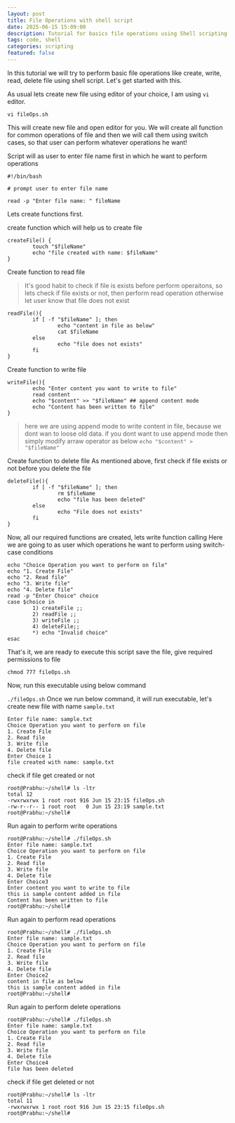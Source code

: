 ```yaml
---
layout: post
title: File Operations with shell script
date: 2025-06-15 15:09:00
description: Tutorial for basics file operations using Shell scripting
tags: code, shell
categories: scripting
featured: false
---
```


In this tutorial we will try to perform basic file operations like create, write, read, delete file using shell script.
Let's get started with this. 

As usual lets create new file using editor of your choice, I am using `vi` editor.

`vi fileOps.sh`

This will create new file and open editor for you.
We will create all function for common operations of file and then we will call them using switch cases, so that user can perform whatever operations he want!

Script will as user to enter file name first in which he want to perform operations 

```
#!/bin/bash

# prompt user to enter file name

read -p "Enter file name: " fileName
```

Lets create functions first. 

create function which will help us to create file

```
createFile() {
        touch "$fileName"
        echo "file created with name: $fileName"
}
```

Create function to read file
> It's good habit to check if file is exists before perform operaitons, so lets check if file exists or not, then perform read operation
> otherwise let user know that file does not exist
```
readFile(){
        if [ -f "$fileName" ]; then
                echo "content in file as below"
                cat $fileName
        else
                echo "file does not exists"
        fi
}
```
Create function to write file
```
writeFile(){
        echo "Enter content you want to write to file"
        read content
        echo "$content" >> "$fileName" ## append content mode
        echo "Content has been written to file"
}
```
> here we are using append mode to write content in file, because we dont wan to loose old data.
> if you dont want to use append mode then simply modify arraw operator as below
>  `echo "$content" > "$fileName"`

Create function to delete file
As mentioned above, first check if file exists or not before you delete the file
```
deleteFile(){
        if [ -f "$fileName" ]; then
                rm $fileName
                echo "file has been deleted"
        else
                echo "File does not exists"
        fi
}
```

Now, all our required functions are created, lets write function calling
Here we are going to as user which operations he want to perform using switch-case conditions
```
echo "Choice Operation you want to perform on file"
echo "1. Create File"
echo "2. Read file"
echo "3. Write file"
echo "4. Delete file"
read -p "Enter Choice" choice
case $choice in
        1) createFile ;;
        2) readFile ;;
        3) writeFile ;;
        4) deleteFile;;
        *) echo "Invalid choice"
esac
```

That's it, we are ready to execute this script
save the file, give required permissions to file

`chmod 777 fileOps.sh`

Now, run this executable using below command

`./fileOps.sh`
Once we run below command, it will run executable, let's create new file with name `sample.txt`

```
Enter file name: sample.txt
Choice Operation you want to perform on file
1. Create File
2. Read file
3. Write file
4. Delete file
Enter Choice 1
file created with name: sample.txt
```
check if file get created or not
```
root@Prabhu:~/shell# ls -ltr
total 12
-rwxrwxrwx 1 root root 916 Jun 15 23:15 fileOps.sh
-rw-r--r-- 1 root root   0 Jun 15 23:19 sample.txt
root@Prabhu:~/shell#

```

Run again to perform write operations 
```
root@Prabhu:~/shell# ./fileOps.sh
Enter file name: sample.txt
Choice Operation you want to perform on file
1. Create File
2. Read file
3. Write file
4. Delete file
Enter Choice3
Enter content you want to write to file
this is sample content added in file
Content has been written to file
root@Prabhu:~/shell#
```

Run again to perform read operations
```
root@Prabhu:~/shell# ./fileOps.sh
Enter file name: sample.txt
Choice Operation you want to perform on file
1. Create File
2. Read file
3. Write file
4. Delete file
Enter Choice2
content in file as below
this is sample content added in file
root@Prabhu:~/shell#
```

Run again to perform delete operations 
```
root@Prabhu:~/shell# ./fileOps.sh
Enter file name: sample.txt
Choice Operation you want to perform on file
1. Create File
2. Read file
3. Write file
4. Delete file
Enter Choice4
file has been deleted
```
check if file get deleted or not 
```
root@Prabhu:~/shell# ls -ltr
total 11
-rwxrwxrwx 1 root root 916 Jun 15 23:15 fileOps.sh
root@Prabhu:~/shell#
```






